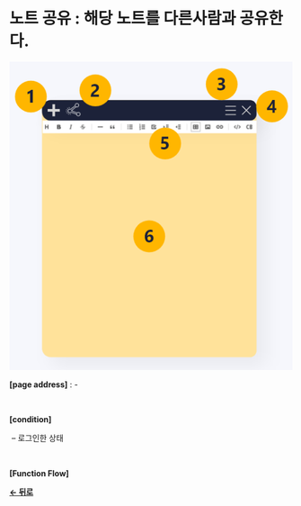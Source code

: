 # 노트 공유 : 해당 노트를 다른사람과 공유한다.

![CreateNote](/docs/image/Note_Create.png)

**[page address]** : -

<br/>

**[condition]**

&nbsp;&ndash; 로그인한 상태

<br/>

**[Function Flow]**


[**← 뒤로**](/docs/GNB/Note/Main.md)